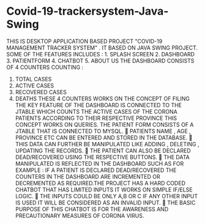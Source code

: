 # Covid-19-trackersystem-Java-Swing
THIS IS DESKTOP APPLICATION BASED PROJECT  "COVID-19 MANAGEMENT TRACKER SYSTEM" . IT BASED ON JAVA SWING PROJECT.
SOME OF THE FEATURES INCLUDES : 1. SPLASH SCREEN 2. DASHBOARD 3. PATIENTFORM 4. CHATBOT 5. ABOUT US THE DASHBOARD CONSISTS OF 4 COUNTERS COUNTING : 
1. TOTAL CASES
2. ACTIVE CASES
3. RECOVERED CASES
4. DEATHS THESE
4 COUNTERS WORKS ON THE CONCEPT OF FILING THE KEY FEATURE OF THE DASHBOARD IS CONNECTED TO THE JTABLE WHICH COUNTS THE ACTIVE CASES OF THE CORONA PATIENTS ACCORDING TO THEIR RESPECTIVE PROVINCE THIS CONCEPT WORKS ON QUERIES.
THE PATIENT FORM CONSISTS OF A JTABLE THAT IS CONNECTED TO MYSQL.  PATIENTS NAME , AGE , PROVINCE ETC CAN BE ENTERED AND STORED IN THE DATABASE.  THIS DATA CAN FURTHER BE MANIPULATED LIKE ADDING , DELETING , UPDATING THE RECORDS.  THE PATIENT CAN ALSO BE DECLARED DEAD/RECOVERED USING THE RESPECTIVE BUTTONS.  THE DATA MANIPULATED IS REFLECTED IN THE DASHBOARD SUCH AS FOR EXAMPLE : IF A PATIENT IS DECLARED DEAD/RECOVERED THE COUNTERS IN THE DASHBOARD ARE INCREMENTED OR DECREMENTED AS REQUIRED.THE PROJECT HAS A HARD CODED CHATBOT THAT HAS LIMITED INPUTS IT WORKS ON SIMPLE IF/ELSE LOGIC.  THE INPUTS COULD BE ONLY A,B OR C IF ANY OTHER INPUT IS USED IT WILL BE CONSIDERED AS AN INVALID INPUT.  THE BASIC PURPOSE OF THIS CHATBOT IS FOR THE AWARENESS AND PRECAUTIONARY MEASURES OF CORONA VIRUS.
